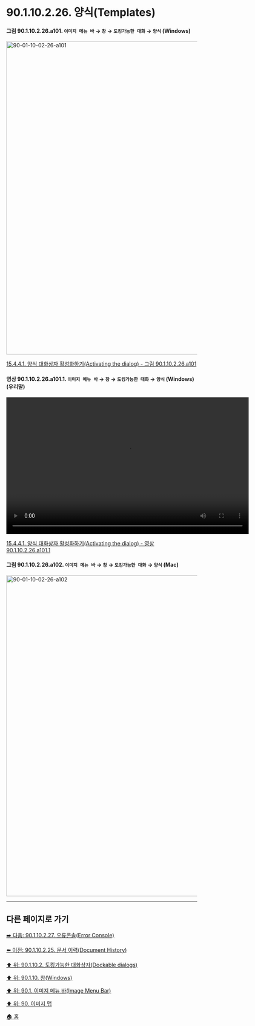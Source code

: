 # 90.1.10.2.26. 양식(Templates)

<a id="90-01-10-02-26-a101"></a>

#### 그림 90.1.10.2.26.a101. `이미지 메뉴 바` → `창` → `도킹가능한 대화` → `양식` (Windows)
<img width="980" height="825" alt="90-01-10-02-26-a101" src="https://github.com/user-attachments/assets/4677f6fa-e523-4668-b078-7c5dd03bede3" />

[15.4.4.1. 양식 대화상자 활성화하기(Activating the dialog) - 그림 90.1.10.2.26.a101](./15-04-04-01-activating_the_dialog.md#90-01-10-02-26-a101)

<a id="90-01-10-02-26-a101-01"></a>

#### 영상 90.1.10.2.26.a101.1. `이미지 메뉴 바` → `창` → `도킹가능한 대화` → `양식` (Windows) (우리말)
<video controls="controls" width="640" height="360" src="https://github.com/user-attachments/assets/05c71f55-3d0d-4551-b1d9-7047cc28b9eb"></video>

[15.4.4.1. 양식 대화상자 활성화하기(Activating the dialog) - 영상 90.1.10.2.26.a101.1](./15-04-04-01-activating_the_dialog.md#90-01-10-02-26-a101-01)

<a id="90-01-10-02-26-a102"></a>

#### 그림 90.1.10.2.26.a102. `이미지 메뉴 바` → `창` → `도킹가능한 대화` → `양식` (Mac)
<img width="980" height="845" alt="90-01-10-02-26-a102" src="https://github.com/user-attachments/assets/374fd34d-f3c1-43f5-8d56-272eea60037d" />

***

## 다른 페이지로 가기

[➡️ 다음: 90.1.10.2.27. 오류콘솔(Error Console)](./90-01-10-02-27-error_console.md)

[⬅️ 이전: 90.1.10.2.25. 문서 이력(Document History)](./90-01-10-02-25-document_history.md)

[⬆️ 위: 90.1.10.2. 도킹가능한 대화상자(Dockable dialogs)](./90-01-10-02-00-dockable_dialogs.md)

[⬆️ 위: 90.1.10. 창(Windows)](./90-01-10-00-windows.md)

[⬆️ 위: 90.1. 이미지 메뉴 바(Image Menu Bar)](./90-01-00-image-menu-bar.md)

[⬆️ 위: 90. 이미지 맵](./90-00-image-map.md)

[🏠 홈](./00-home.md)
